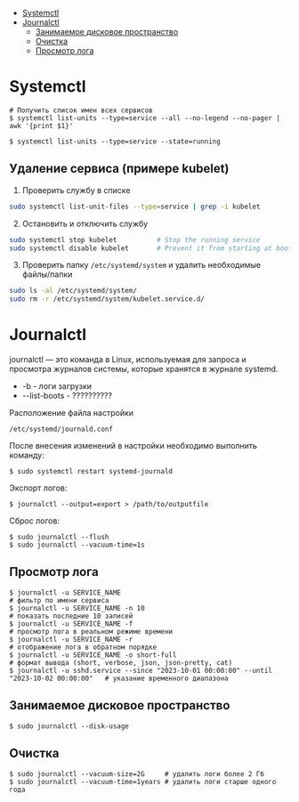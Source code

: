 * [Systemctl](#systemctl)
* [Journalctl](#journalctl)
  * [Занимаемое дисковое пространство](#занимаемое-дисковое-пространство)
  * [Очистка](#очистка)
  * [Просмотр лога](#просмотр-лога)

# Systemctl
```
# Получить список имен всех сервисов
$ systemctl list-units --type=service --all --no-legend --no-pager | awk '{print $1}'
```
```
$ systemctl list-units --type=service --state=running
```

## Удаление сервиса (примере kubelet)
1. Проверить службу в списке
```bash
sudo systemctl list-unit-files --type=service | grep -i kubelet
```
2. Остановить и отключить службу
```bash
sudo systemctl stop kubelet          # Stop the running service
sudo systemctl disable kubelet       # Prevent it from starting at boot
```
3. Проверить папку `/etc/systemd/system` и удалить необходимые файлы/папки
```bash
sudo ls -al /etc/systemd/system/
sudo rm -r /etc/systemd/system/kubelet.service.d/
```

# Journalctl
journalctl — это команда в Linux, используемая для запроса и просмотра журналов системы, которые хранятся в журнале systemd. 

* -b - логи загрузки
* --list-boots - ??????????

Расположение файла настройки
```
/etc/systemd/journald.conf
```

После внесения изменений в настройки необходимо выполнить команду:
```
$ sudo systemctl restart systemd-journald
```

Экспорт логов:
```
$ journalctl --output=export > /path/to/outputfile
```

Сброс логов:
```
$ sudo journalctl --flush
$ sudo journalctl --vacuum-time=1s
```

## Просмотр лога
```
$ journalctl -u SERVICE_NAME                                                               # фильтр по имени сервиса
$ journalctl -u SERVICE_NAME -n 10                                                         # показать последние 10 записей
$ journalctl -u SERVICE_NAME -f                                                            # просмотр лога в реальном режиме времени
$ journalctl -u SERVICE_NAME -r                                                            # отображение лога в обратном порядке
$ journalctl -u SERVICE_NAME -o short-full                                                 # формат вывода (short, verbose, json, json-pretty, cat)
$ journalctl -u sshd.service --since "2023-10-01 00:00:00" --until "2023-10-02 00:00:00"   # указание временного диапазона
```

## Занимаемое дисковое пространство
```
$ sudo journalctl --disk-usage
```

## Очистка
```
$ sudo journalctl --vacuum-size=2G     # удалить логи более 2 Гб
$ sudo journalctl --vacuum-time=1years # удалить логи старше одного года
```
